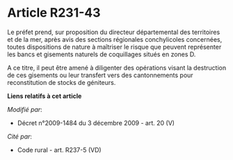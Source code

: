 # Article R231-43

Le préfet prend, sur proposition du directeur départemental des territoires et de la mer, après avis des sections régionales
conchylicoles concernées, toutes dispositions de nature à maîtriser le risque que peuvent représenter les bancs et gisements
naturels de coquillages situés en zones D.

A ce titre, il peut être amené à diligenter des opérations visant la destruction de ces gisements ou leur transfert vers des
cantonnements pour reconstitution de stocks de géniteurs.

**Liens relatifs à cet article**

_Modifié par_:

  - Décret n°2009-1484 du 3 décembre 2009 - art. 20 (V)

_Cité par_:

  - Code rural - art. R237-5 (VD)

